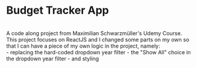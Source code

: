 # Budget Tracker App
<br />
A code along project from Maximilian Schwarzmüller's Udemy Course. <br />
This project focuses on ReactJS and I changed some parts on my own so that I can have a piece of my own logic in the project, namely: <br /> 
- replacing the hard-coded dropdown year filter
- the "Show All" choice in the dropdown year filter
- and styling
